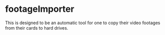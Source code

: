 # footageImporter

This is designed to be an automatic tool for one to copy their video footages from their cards to hard drives.